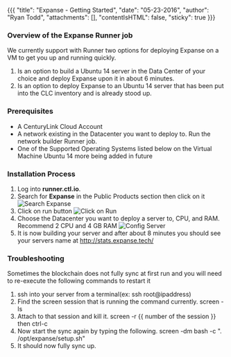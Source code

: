 {{{
  "title": "Expanse - Getting Started",
  "date": "05-23-2016",
  "author": "Ryan Todd",
  "attachments": [],
  "contentIsHTML": false,
  "sticky": true
}}}

### Overview of the Expanse Runner job
We currently support with Runner two options for deploying Expanse on a VM to get you up and running quickly.
1. Is an option to build a Ubuntu 14 server in the Data Center of your choice and deploy Expanse upon it in about 6 minutes.
2. Is an option to deploy Expanse to an Ubuntu 14 server that has been put into the CLC inventory and is already stood up.

### Prerequisites
* A CenturyLink Cloud Account
* A network existing in the Datacenter you want to deploy to. Run the network builder Runner job.
* One of the Supported Operating Systems listed below on the Virtual Machine
  Ubuntu 14
  more being added in future

  
### Installation Process

1. Log into **runner.ctl.io**.
2. Search for **Expanse** in the Public Products section then click on it
  ![Search Expanse](./images/runner1.png)
3. Click on run button
  ![Click on Run](./images/runner2.png)
4. Choose the Datacenter you want to deploy a server to, CPU, and RAM. Recommend 2 CPU and 4 GB RAM
  ![Config Server](./images/runner3.png)
5. It is now building your server and after about 8 minutes you should see your servers name at http://stats.expanse.tech/

### Troubleshooting
Sometimes the blockchain does not fully sync at first run and you will need to re-execute the following commands to restart it

1. ssh into your server from a terminal(ex: ssh root@ipaddress)
2. Find the screen session that is running the command currently. screen -ls
3. Attach to that session and kill it. screen -r {{ number of the session }} then ctrl-c
4. Now start the sync again by typing the following. screen -dm bash -c ". /opt/expanse/setup.sh"
5. It should now fully sync up.
